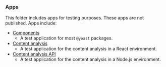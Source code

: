 ### Apps

This folder includes apps for testing purposes. These apps are not published. Apps include:

- [Components](components)
  - A test application for most `@yoast` packages.
- [Content analysis](content-analysis)
  - A test application for the content analysis in a React environment.
- [Content analysis API](content-analysis-api)
  - A test application for the content analysis in a Node.js environment.
